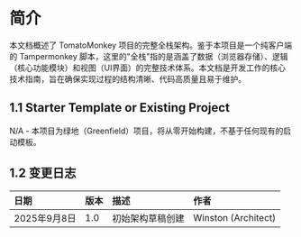 # 简介

本文档概述了 TomatoMonkey 项目的完整全栈架构。鉴于本项目是一个纯客户端的 Tampermonkey 脚本，这里的"全栈"指的是涵盖了数据（浏览器存储）、逻辑（核心功能模块）和视图（UI界面）的完整技术体系。本文档是开发工作的核心技术指南，旨在确保实现过程的结构清晰、代码高质量且易于维护。

## 1.1 Starter Template or Existing Project

N/A - 本项目为绿地（Greenfield）项目，将从零开始构建，不基于任何现有的启动模板。

## 1.2 变更日志

| 日期         | 版本 | 描述             | 作者                |
| :----------- | :--- | :--------------- | :------------------ |
| 2025年9月8日 | 1.0  | 初始架构草稿创建 | Winston (Architect) |
